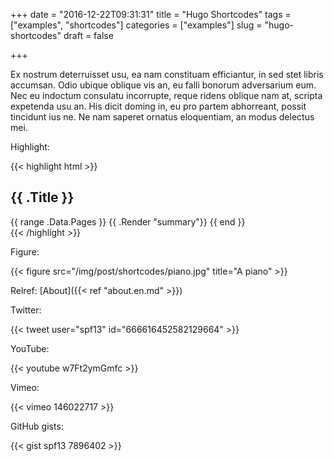 +++
date = "2016-12-22T09:31:31"
title = "Hugo Shortcodes"
tags = ["examples", "shortcodes"]
categories = ["examples"]
slug = "hugo-shortcodes"
draft = false

+++

Ex nostrum deterruisset usu, ea nam constituam efficiantur, in sed stet libris accumsan. Odio ubique oblique vis an, eu falli bonorum adversarium eum. Nec eu indoctum consulatu incorrupte, reque ridens oblique nam at, scripta expetenda usu an. His dicit doming in, eu pro partem abhorreant, possit tincidunt ius ne. Ne nam saperet ornatus eloquentiam, an modus delectus mei.

Highlight:

{{< highlight html >}}
<section id="main">
  <div>
   <h1 id="title">{{ .Title }}</h1>
    {{ range .Data.Pages }}
        {{ .Render "summary"}}
    {{ end }}
  </div>
</section>
{{< /highlight >}}

Figure:

{{< figure src="/img/post/shortcodes/piano.jpg" title="A piano" >}}

Relref: [About]({{< ref "about.en.md" >}})

Twitter:

{{< tweet user="spf13" id="666616452582129664" >}}

YouTube:

{{< youtube w7Ft2ymGmfc >}}

Vimeo:

{{< vimeo 146022717 >}}

GitHub gists:

{{< gist spf13 7896402 >}}
